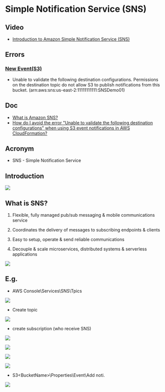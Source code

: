 # Simple Notification Service (SNS)

## Video
* [Introduction to Amazon Simple Notification Service (SNS)](https://www.aws.training/Details/Video?id=15881)

## Errors
### [New Event(S3)](https://i.imgur.com/qptgj4u.png)
* Unable to validate the following destination configurations. Permissions on
  the destination topic do not allow S3 to publish notifications from this bucket.
  (arn:aws:sns:us-east-2:11111111111:SNSDemo01)

## Doc
* [What is Amazon SNS?](https://docs.aws.amazon.com/sns/latest/dg/welcome.html)
* [How do I avoid the error "Unable to validate the following destination configurations" when using S3 event notifications in AWS CloudFormation?](https://aws.amazon.com/premiumsupport/knowledge-center/unable-validate-destination-s3/)

## Acronym
* SNS - Simple Notification Service

## Introduction
[<img src="https://i.imgur.com/bccE7oC.png">](https://i.imgur.com/bccE7oC.png)

## What is SNS?
1) Flexible, fully managed pub/sub messaging & mobile communications service

2) Coordinates the delivery of messages to subscribing endpoints & clients

3) Easy to setup, operate & send reliable communications

4) Decouple & scale microservices, distributed systems & serverless applications

[<img src="https://i.imgur.com/00tyTxb.png">](https://i.imgur.com/00tyTxb.png)

## E.g.
* AWS Console\Services\SNS\Tpics

[<img src="https://i.imgur.com/PNbzfIV.png">](https://i.imgur.com/PNbzfIV.png)

* Create topic

[<img src="https://i.imgur.com/mnEKka5.png">](https://i.imgur.com/mnEKka5.png)

* create subscription (who receive SNS)

[<img src="https://i.imgur.com/nhb5TnK.png">](https://i.imgur.com/nhb5TnK.png)

[<img src="https://i.imgur.com/kHmEoth.png">](https://i.imgur.com/kHmEoth.png)

[<img src="https://i.imgur.com/nfuGfZm.png">](https://i.imgur.com/nfuGfZm.png)

[<img src="https://i.imgur.com/BDxZwgD.png">](https://i.imgur.com/BDxZwgD.png)

* S3\<BucketName\>\Properties\Event\Add noti.

[<img src="https://i.imgur.com/RXh5zAT.png">](https://i.imgur.com/RXh5zAT.png)
